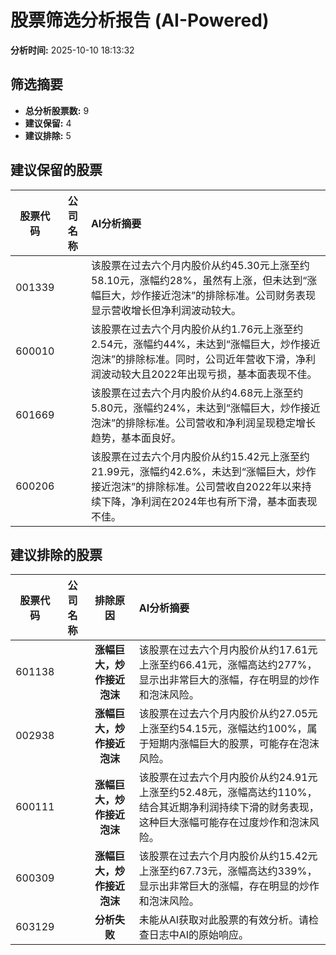 # 股票筛选分析报告 (AI-Powered)

**分析时间:** 2025-10-10 18:13:32

## 筛选摘要

- **总分析股票数:** 9
- **建议保留:** 4
- **建议排除:** 5

## 建议保留的股票

| 股票代码 | 公司名称 | AI分析摘要 |
|:---:|:---:|:---|
| 001339 |  | 该股票在过去六个月内股价从约45.30元上涨至约58.10元，涨幅约28%，虽然有上涨，但未达到“涨幅巨大，炒作接近泡沫”的排除标准。公司财务表现显示营收增长但净利润波动较大。 |
| 600010 |  | 该股票在过去六个月内股价从约1.76元上涨至约2.54元，涨幅约44%，未达到“涨幅巨大，炒作接近泡沫”的排除标准。同时，公司近年营收下滑，净利润波动较大且2022年出现亏损，基本面表现不佳。 |
| 601669 |  | 该股票在过去六个月内股价从约4.68元上涨至约5.80元，涨幅约24%，未达到“涨幅巨大，炒作接近泡沫”的排除标准。公司营收和净利润呈现稳定增长趋势，基本面良好。 |
| 600206 |  | 该股票在过去六个月内股价从约15.42元上涨至约21.99元，涨幅约42.6%，未达到“涨幅巨大，炒作接近泡沫”的排除标准。公司营收自2022年以来持续下降，净利润在2024年也有所下滑，基本面表现不佳。 |

## 建议排除的股票

| 股票代码 | 公司名称 | 排除原因 | AI分析摘要 |
|:---:|:---:|:---:|:---|
| 601138 |  | **涨幅巨大，炒作接近泡沫** | 该股票在过去六个月内股价从约17.61元上涨至约66.41元，涨幅高达约277%，显示出非常巨大的涨幅，存在明显的炒作和泡沫风险。 |
| 002938 |  | **涨幅巨大，炒作接近泡沫** | 该股票在过去六个月内股价从约27.05元上涨至约54.15元，涨幅达约100%，属于短期内涨幅巨大的股票，可能存在泡沫风险。 |
| 600111 |  | **涨幅巨大，炒作接近泡沫** | 该股票在过去六个月内股价从约24.91元上涨至约52.48元，涨幅高达约110%，结合其近期净利润持续下滑的财务表现，这种巨大涨幅可能存在过度炒作和泡沫风险。 |
| 600309 |  | **涨幅巨大，炒作接近泡沫** | 该股票在过去六个月内股价从约15.42元上涨至约67.73元，涨幅高达约339%，显示出非常巨大的涨幅，存在明显的炒作和泡沫风险。 |
| 603129 |  | **分析失败** | 未能从AI获取对此股票的有效分析。请检查日志中AI的原始响应。 |
